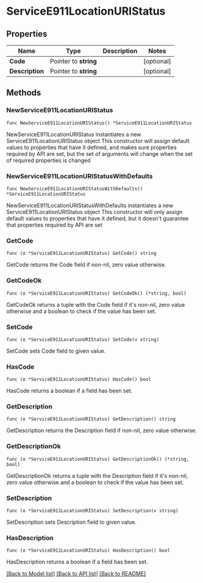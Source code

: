 # ServiceE911LocationURIStatus

## Properties

Name | Type | Description | Notes
------------ | ------------- | ------------- | -------------
**Code** | Pointer to **string** |  | [optional] 
**Description** | Pointer to **string** |  | [optional] 

## Methods

### NewServiceE911LocationURIStatus

`func NewServiceE911LocationURIStatus() *ServiceE911LocationURIStatus`

NewServiceE911LocationURIStatus instantiates a new ServiceE911LocationURIStatus object
This constructor will assign default values to properties that have it defined,
and makes sure properties required by API are set, but the set of arguments
will change when the set of required properties is changed

### NewServiceE911LocationURIStatusWithDefaults

`func NewServiceE911LocationURIStatusWithDefaults() *ServiceE911LocationURIStatus`

NewServiceE911LocationURIStatusWithDefaults instantiates a new ServiceE911LocationURIStatus object
This constructor will only assign default values to properties that have it defined,
but it doesn't guarantee that properties required by API are set

### GetCode

`func (o *ServiceE911LocationURIStatus) GetCode() string`

GetCode returns the Code field if non-nil, zero value otherwise.

### GetCodeOk

`func (o *ServiceE911LocationURIStatus) GetCodeOk() (*string, bool)`

GetCodeOk returns a tuple with the Code field if it's non-nil, zero value otherwise
and a boolean to check if the value has been set.

### SetCode

`func (o *ServiceE911LocationURIStatus) SetCode(v string)`

SetCode sets Code field to given value.

### HasCode

`func (o *ServiceE911LocationURIStatus) HasCode() bool`

HasCode returns a boolean if a field has been set.

### GetDescription

`func (o *ServiceE911LocationURIStatus) GetDescription() string`

GetDescription returns the Description field if non-nil, zero value otherwise.

### GetDescriptionOk

`func (o *ServiceE911LocationURIStatus) GetDescriptionOk() (*string, bool)`

GetDescriptionOk returns a tuple with the Description field if it's non-nil, zero value otherwise
and a boolean to check if the value has been set.

### SetDescription

`func (o *ServiceE911LocationURIStatus) SetDescription(v string)`

SetDescription sets Description field to given value.

### HasDescription

`func (o *ServiceE911LocationURIStatus) HasDescription() bool`

HasDescription returns a boolean if a field has been set.


[[Back to Model list]](../README.md#documentation-for-models) [[Back to API list]](../README.md#documentation-for-api-endpoints) [[Back to README]](../README.md)


